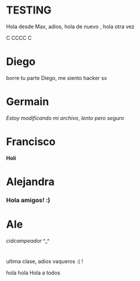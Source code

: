 # TESTING

Hola desde Max, adios, hola de nuevo , hola otra vez

C
CCCC
C






# Diego

borre tu parte Diego, me siento hacker
sx

# Germain

*Estoy modificando mi archivo, lento pero seguro* 

# Francisco
**Holi**

# Alejandra
###  Hola amigos! :)


# Ale
 *cidcampeador* ^_^
#
ultima clase, adios vaqueros :( !

hola hola
Hola a todos
